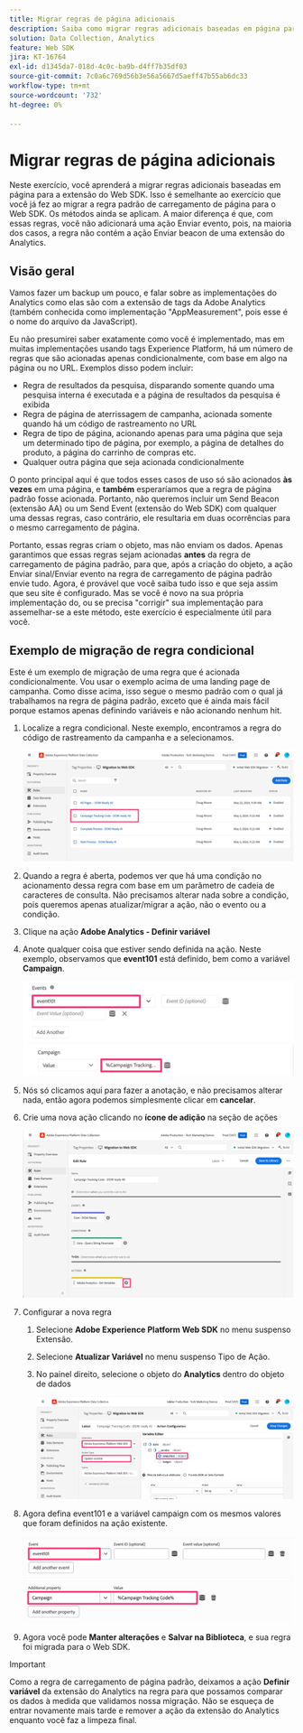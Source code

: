 ```yaml
---
title: Migrar regras de página adicionais
description: Saiba como migrar regras adicionais baseadas em página para a extensão do Web SDK.
solution: Data Collection, Analytics
feature: Web SDK
jira: KT-16764
exl-id: d1345da7-018d-4c0c-ba9b-d4ff7b35df03
source-git-commit: 7c0a6c769d56b3e56a5667d5aeff47b55ab6dc33
workflow-type: tm+mt
source-wordcount: '732'
ht-degree: 0%

---
```


# Migrar regras de página adicionais

Neste exercício, você aprenderá a migrar regras adicionais baseadas em página para a extensão do Web SDK. Isso é semelhante ao exercício que você já fez ao migrar a regra padrão de carregamento de página para o Web SDK. Os métodos ainda se aplicam. A maior diferença é que, com essas regras, você não adicionará uma ação Enviar evento, pois, na maioria dos casos, a regra não contém a ação Enviar beacon de uma extensão do Analytics.

## Visão geral

Vamos fazer um backup um pouco, e falar sobre as implementações do Analytics como elas são com a extensão de tags da Adobe Analytics (também conhecida como implementação &quot;AppMeasurement&quot;, pois esse é o nome do arquivo da JavaScript).

Eu não presumirei saber exatamente como você é implementado, mas em muitas implementações usando tags Experience Platform, há um número de regras que são acionadas apenas condicionalmente, com base em algo na página ou no URL. Exemplos disso podem incluir:

* Regra de resultados da pesquisa, disparando somente quando uma pesquisa interna é executada e a página de resultados da pesquisa é exibida
* Regra de página de aterrissagem de campanha, acionada somente quando há um código de rastreamento no URL
* Regra de tipo de página, acionando apenas para uma página que seja um determinado tipo de página, por exemplo, a página de detalhes do produto, a página do carrinho de compras etc.
* Qualquer outra página que seja acionada condicionalmente

O ponto principal aqui é que todos esses casos de uso só são acionados **às vezes** em uma página, e **também** esperaríamos que a regra de página padrão fosse acionada. Portanto, não queremos incluir um Send Beacon (extensão AA) ou um Send Event (extensão do Web SDK) com qualquer uma dessas regras, caso contrário, ele resultaria em duas ocorrências para o mesmo carregamento de página.

Portanto, essas regras criam o objeto, mas não enviam os dados. Apenas garantimos que essas regras sejam acionadas **antes** da regra de carregamento de página padrão, para que, após a criação do objeto, a ação Enviar sinal/Enviar evento na regra de carregamento de página padrão envie tudo. Agora, é provável que você saiba tudo isso e que seja assim que seu site é configurado. Mas se você é novo na sua própria implementação do, ou se precisa &quot;corrigir&quot; sua implementação para assemelhar-se a este método, este exercício é especialmente útil para você.

## Exemplo de migração de regra condicional

Este é um exemplo de migração de uma regra que é acionada condicionalmente. Vou usar o exemplo acima de uma landing page de campanha. Como disse acima, isso segue o mesmo padrão com o qual já trabalhamos na regra de página padrão, exceto que é ainda mais fácil porque estamos apenas definindo variáveis e não acionando nenhum hit.

1. Localize a regra condicional. Neste exemplo, encontramos a regra do código de rastreamento da campanha e a selecionamos.

   ![Seleção da regra do código de rastreamento da campanha](assets/campaign-tracking-code-rule-select.jpg)

1. Quando a regra é aberta, podemos ver que há uma condição no acionamento dessa regra com base em um parâmetro de cadeia de caracteres de consulta. Não precisamos alterar nada sobre a condição, pois queremos apenas atualizar/migrar a ação, não o evento ou a condição.
1. Clique na ação **Adobe Analytics - Definir variável**
1. Anote qualquer coisa que estiver sendo definida na ação. Neste exemplo, observamos que **event101** está definido, bem como a variável **Campaign**.

   ![event101](assets/event101.jpg)
   ![var. campanha](assets/campaign-variable.jpg)

1. Nós só clicamos aqui para fazer a anotação, e não precisamos alterar nada, então agora podemos simplesmente clicar em **cancelar**.
1. Crie uma nova ação clicando no **ícone de adição** na seção de ações

   ![nova ação](assets/new-action-conditional-rule.jpg)

1. Configurar a nova regra
   1. Selecione **Adobe Experience Platform Web SDK** no menu suspenso Extensão.
   1. Selecione **Atualizar Variável** no menu suspenso Tipo de Ação.
   1. No painel direito, selecione o objeto do **Analytics** dentro do objeto de dados

      ![Atualizar ação de variável](assets/configure-conditional-rule-action.jpg)

1. Agora defina event101 e a variável campaign com os mesmos valores que foram definidos na ação existente.

   ![Definir event101](assets/web-sdk-event101.jpg)
   ![Definir campanha](assets/web-sdk-campaign-var.jpg)

1. Agora você pode **Manter alterações** e **Salvar na Biblioteca**, e sua regra foi migrada para o Web SDK.

>[!IMPORTANT]
>
>Como a regra de carregamento de página padrão, deixamos a ação **Definir variável** da extensão do Analytics na regra para que possamos comparar os dados à medida que validamos nossa migração. Não se esqueça de entrar novamente mais tarde e remover a ação da extensão do Analytics enquanto você faz a limpeza final.
